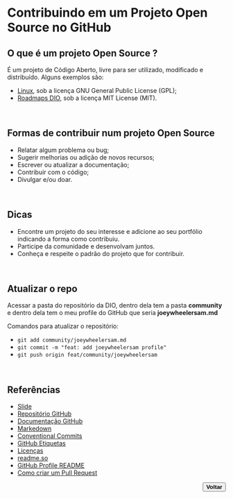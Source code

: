 # Contribuindo em um Projeto Open Source no GitHub

## O que é um projeto Open Source ? <!--About an Open Source project / Sobre um projeto Open Source-->
<p>É um projeto de Código Aberto, livre para ser utilizado, modificado e distribuído. Alguns exemplos são:</p>

- [Linux](https://github.com/torvalds/linux), sob a licença GNU General Public License (GPL);
- [Roadmaps DIO](https://github.com/digitalinnovationone/roadmaps), sob a licença MIT License (MIT).
<br>

## Formas de contribuir num projeto Open Source <!--About ways to contribute to an Open Source project / Sobre formas de contribuir num projeto Open Source-->
- Relatar algum problema ou bug;
- Sugerir melhorias ou adição de novos recursos;
- Escrever ou atualizar a documentação;
- Contribuir com o código;
- Divulgar e/ou doar.
<br>

## Dicas <!--About tips / Sobre dicas-->
- Encontre um projeto do seu interesse e adicione ao seu portfólio indicando a forma como contribuiu.
- Participe da comunidade e desenvolvam juntos.
- Conheça e respeite o padrão do projeto que for contribuir.
<br>

## Atualizar o repo
<p>Acessar a pasta do repositório da DIO, dentro dela tem a pasta <strong>community</strong> e dentro dela tem o meu profile do GitHub que seria <strong>joeywheelersam.md</strong></p>

<p>Comandos para atualizar o repositório:</p>

- `` git add community/joeywheelersam.md ``
- ``git commit -m "feat: add joeywheelersam profile"``
- ``git push origin feat/community/joeywheelersam``
<br>

## Referências <!--About references / Sobre referências-->
- [Slide](../docs/03.%20Contribuindo%20em%20um Projeto%20Open%20Source no%20GitHub.pptx)
- [Repositório GitHub](https://github.com/digitalinnovationone/dio-lab-open-source)
- [Documentação GitHub](https://docs.github.com/)
- [Markedown](https://docs.github.com/pt/get-started/writing-on-github)
- [Conventional Commits](https://github.com/conventional-commits/conventionalcommits.org)
- [GitHub Etiquetas](https://docs.github.com/pt/issues/using-labels-and-milestones-to-track-work/managing-labels)
- [Licenças](https://docs.github.com/pt/repositories/managing-your-repositorys-settings-and-features/customizing-your-repository/licensing-a-repository)
- [readme.so](https://readme.so/pt)
- [GitHub Profile README](https://docs.github.com/pt/account-and-profile/setting-up-and-managing-your-github-profile/customizing-your-profile/managing-your-profile-readme)
- [Como criar um Pull Request](https://docs.github.com/pt/pull-requests/collaborating-with-pull-requests/proposing-changes-to-your-work-with-pull-requests/creating-a-pull-request)
<div align="right"> <!--About back button / Sobre botão voltar-->
    <a href="../README.md">
        <button><strong>Voltar</strong></button>
    </a>
</div>